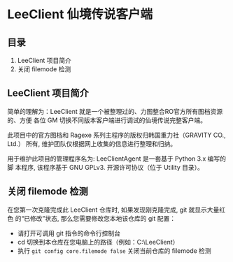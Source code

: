 LeeClient 仙境传说客户端
======================

目录
----
1. LeeClient 项目简介
2. 关闭 filemode 检测

LeeClient 项目简介
-------------------
简单的理解为：LeeClient 就是一个被整理过的、力图整合RO官方所有图档资源的、方便
各位 GM 切换不同版本客户端进行调试的仙境传说完整客户端。

此项目中的官方图档和 Ragexe 系列主程序的版权归韩国重力社（GRAVITY CO., Ltd.）
所有, 维护团队仅根据网上收集的信息进行整理和归纳。

用于维护此项目的管理程序名为: LeeClientAgent 是一套基于 Python 3.x 编写的脚
本程序, 该程序基于 GNU GPLv3. 开源许可协议（位于 Utility 目录）。

关闭 filemode 检测
-------------------
在您第一次克隆完成此 LeeClient 仓库时, 如果发现刚克隆完成, git 就显示大量红色
的“已修改”状态, 那么您需要修改您本地该仓库的 git 配置：

- 请打开可调用 git 指令的命令行控制台
- cd 切换到本仓库在您电脑上的路径（例如：C:\LeeClient）
- 执行 `git config core.filemode false` 关闭当前仓库的 filemode 检测

